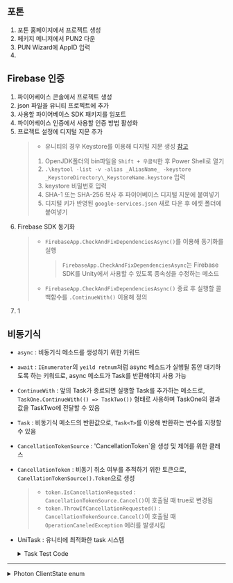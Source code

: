 ## 포톤
1. 포톤 홈페이지에서 프로젝트 생성
2. 페키지 메니저에서 PUN2 다운
3. PUN Wizard에 AppID 입력
4. 

## Firebase 인증
1. 파이어베이스 콘솔에서 프로젝트 생성
2. json 파일을 유니티 프로젝트에 추가
3. 사용할 파이어베이스 SDK 패키지를 임포트
4. 파이어베이스 인증에서 사용할 인증 방법 활성화
5. 프로젝트 설정에 디지털 지문 추가
   > - 유니티의 경우 Keystore를 이용해 디지털 지문 생성 [참고](https://ugames.tistory.com/entry/%EA%B5%AC%EA%B8%80%ED%94%8C%EB%A0%88%EC%9D%B4-%EB%82%B4%EB%B6%80%ED%85%8C%EC%8A%A4%ED%8A%B8-%EB%B0%B0%ED%8F%AC-%EB%8B%A8%EA%B3%84%EB%B3%84-%EC%A0%95%EB%A6%AC)
   > 1. OpenJDK폴더의 bin파일을 `Shift + 우클릭`한 후 Power Shell로 열기
   > 2. `.\keytool -list -v -alias _AliasName_ -keystore _KeystoreDirectory\_KeystoreName.keystore` 입력
   > 3. keystore 비밀번호 입력
   > 4. SHA-1 또는 SHA-256 복사 후 파이어베이스 디지털 지문에 붙여넣기
   > 5. 디지털 키가 반영된 `google-services.json` 새로 다운 후 에셋 폴더에 붙여넣기
6. Firebase SDK 동기화
   > - `FirebaseApp.CheckAndFixDependenciesAsync()`를 이용해 동기화를 실행
   >   > `FirebaseApp.CheckAndFixDependenciesAsync`는 Firebase SDK를 Unity에서 사용할 수 있도록 종속성을 수정하는 메소드
   > - `FirebaseApp.CheckAndFixDependenciesAsync()` 종료 후 실행할 콜백함수를 `.ContinueWith()` 이용해 정의
8. 1

## 비동기식
- `async` : 비동기식 메소드를 생성하기 위한 키워드
- `await` : `IEnumerater`의 `yeild retnum`처럼 async 메소드가 실행될 동안 대기하도록 하는 키워드로, async 메소드가 Task를 반환해야지 사용 가능
- `ContinueWith` : 앞의 Task가 종료되면 실행할 Task를 추가하는 메소드로, `TaskOne.ContinueWith(() => TaskTwo())` 형태로 사용하며 TaskOne의 결과값을 TaskTwo에 전달할 수 있음
- `Task` : 비동기식 메소드의 반환값으로, `Task<T>`를 이용해 반환하는 변수를 지정할 수 있음
- `CancellationTokenSource` : 'CancellationToken`을 생성 및 제어를 위한 클래스
- `CancellationToken` : 비동기 취소 여부를 추적하기 위한 토큰으로, `CanellationTokenSource().Token`으로 생성
  > - `token.IsCancellationRequsted` : `CancellationTokenSource.Cancel()`이 호출될 때 true로 변경됨
  > - `token.ThrowIfCancellationRequested()` : `CancellationTokenSource.Cancel()`이 호출될 때 `OperationCaneledException` 에러를 발생시킴
- UniTask : 유니티에 최적화한 task 시스템
   <details>
   <summary>Task Test Code</summary>
   
   ```C#
   async void Start()
   {
       Debug.LogFormat("Start's thread : {0}", Thread.CurrentThread.ManagedThreadId);
   
       Task<int> TaskOne = Task.Run(() =>
       {
           Debug.LogFormat("Task One's thread : {0}", Thread.CurrentThread.ManagedThreadId);
           return 1;
       });
   
       Task TaskTwo = TaskOne.ContinueWith(async result =>
       {
           string _result = await TaskThree();
   
           Debug.LogFormat("Task Two's thread : {0}", Thread.CurrentThread.ManagedThreadId);
           Debug.LogFormat("Task One's result : {0}", result.Result);
           Debug.LogFormat("_result : {0}", _result);
       });
   }
   
   async Task<string> TaskThree()
   {
       await Task.Delay(3000);
       Debug.Log("Task Three");
       return "Task Three complete";
   }
   ```
   **Result**   
   `Start's thread : 1`   
   `Task One's thread : 3470`   
   `Task Three`   
   `Task One's thread : 3475`   
   `Task One's result : 1`   
   `_result : Task Three complete`   
   </details>




---
<details>
<summary>Photon ClientState enum</summary>

```C#
public enum ClientState
{
    /// <summary>Peer is created but not used yet.</summary>
    PeerCreated,

    /// <summary>Transition state while connecting to a server. On the Photon Cloud this sends the AppId and AuthenticationValues (UserID).</summary>
    Authenticating,

    /// <summary>Not Used.</summary>
    Authenticated,

    /// <summary>The client sent an OpJoinLobby and if this was done on the Master Server, it will result in. Depending on the lobby, it gets room listings.</summary>
    JoiningLobby,

    /// <summary>The client is in a lobby, connected to the MasterServer. Depending on the lobby, it gets room listings.</summary>
    JoinedLobby,

    /// <summary>Transition from MasterServer to GameServer.</summary>
    DisconnectingFromMasterServer,
    [Obsolete("Renamed to DisconnectingFromMasterServer")]
    DisconnectingFromMasterserver = DisconnectingFromMasterServer,

    /// <summary>Transition to GameServer (client authenticates and joins/creates a room).</summary>
    ConnectingToGameServer,
    [Obsolete("Renamed to ConnectingToGameServer")]
    ConnectingToGameserver = ConnectingToGameServer,

    /// <summary>Connected to GameServer (going to auth and join game).</summary>
    ConnectedToGameServer,
    [Obsolete("Renamed to ConnectedToGameServer")]
    ConnectedToGameserver = ConnectedToGameServer,

    /// <summary>Transition state while joining or creating a room on GameServer.</summary>
    Joining,

    /// <summary>The client entered a room. The CurrentRoom and Players are known and you can now raise events.</summary>
    Joined,

    /// <summary>Transition state when leaving a room.</summary>
    Leaving,

    /// <summary>Transition from GameServer to MasterServer (after leaving a room/game).</summary>
    DisconnectingFromGameServer,
    [Obsolete("Renamed to DisconnectingFromGameServer")]
    DisconnectingFromGameserver = DisconnectingFromGameServer,

    /// <summary>Connecting to MasterServer (includes sending authentication values).</summary>
    ConnectingToMasterServer,
    [Obsolete("Renamed to ConnectingToMasterServer.")]
    ConnectingToMasterserver = ConnectingToMasterServer,

    /// <summary>The client disconnects (from any server). This leads to state Disconnected.</summary>
    Disconnecting,

    /// <summary>The client is no longer connected (to any server). Connect to MasterServer to go on.</summary>
    Disconnected,

    /// <summary>Connected to MasterServer. You might use matchmaking or join a lobby now.</summary>
    ConnectedToMasterServer,
    [Obsolete("Renamed to ConnectedToMasterServer.")]
    ConnectedToMasterserver = ConnectedToMasterServer,
    [Obsolete("Renamed to ConnectedToMasterServer.")]
    ConnectedToMaster = ConnectedToMasterServer,

    /// <summary>Client connects to the NameServer. This process includes low level connecting and setting up encryption. When done, state becomes ConnectedToNameServer.</summary>
    ConnectingToNameServer,

    /// <summary>Client is connected to the NameServer and established encryption already. You should call OpGetRegions or ConnectToRegionMaster.</summary>
    ConnectedToNameServer,

    /// <summary>Clients disconnects (specifically) from the NameServer (usually to connect to the MasterServer).</summary>
    DisconnectingFromNameServer,

    /// <summary>Client was unable to connect to Name Server and will attempt to connect with an alternative network protocol (TCP).</summary>
    ConnectWithFallbackProtocol,

    ConnectWithoutAuthOnceWss
}
```
</details>
